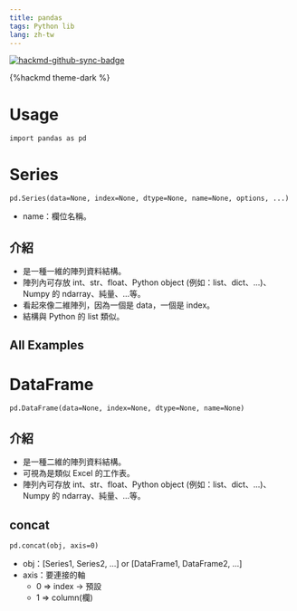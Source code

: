 ```yaml
---
title: pandas
tags: Python lib
lang: zh-tw
---
```


[![hackmd-github-sync-badge](https://hackmd.io/UdCwaYC4TqiswsUiD_7HZg/badge)](https://hackmd.io/UdCwaYC4TqiswsUiD_7HZg)

{%hackmd theme-dark %}

# Usage
```python=
import pandas as pd
```

# Series
```python=
pd.Series(data=None, index=None, dtype=None, name=None, options, ...)
```
- name：欄位名稱。

## 介紹
- 是一種一維的陣列資料結構。
- 陣列內可存放 int、str、float、Python object (例如：list、dict、...)、Numpy 的 ndarray、純量、...等。
- 看起來像二維陣列，因為一個是 data，一個是 index。
- 結構與 Python 的 list 類似。

## All Examples


# DataFrame
```python=
pd.DataFrame(data=None, index=None, dtype=None, name=None)
```

## 介紹
- 是一種二維的陣列資料結構。
- 可視為是類似 Excel 的工作表。
- 陣列內可存放 int、str、float、Python object (例如：list、dict、...)、Numpy 的 ndarray、純量、...等。

## concat
```python=
pd.concat(obj, axis=0)
```
- obj：[Series1, Series2, ...] or [DataFrame1, DataFrame2, ...]
- axis：要連接的軸
    - 0 => index -> 預設
    - 1 => column(欄)